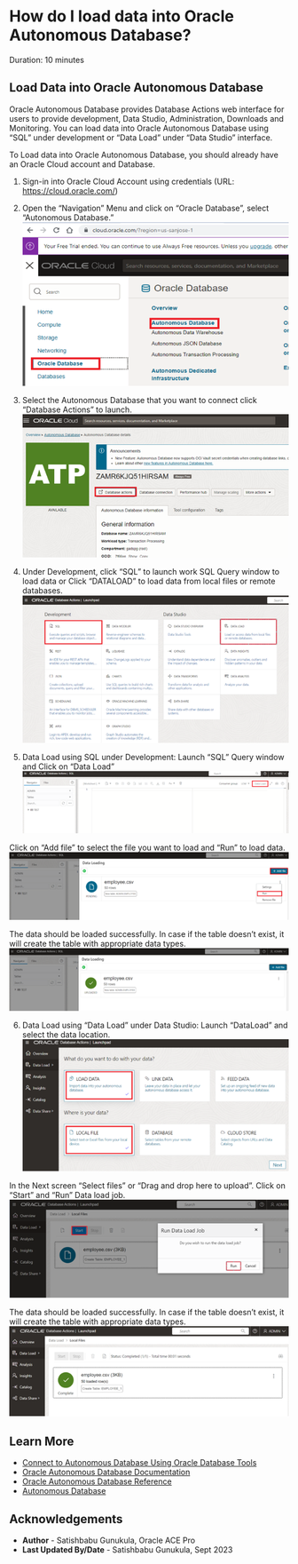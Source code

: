 # How do I load data into Oracle Autonomous Database?

Duration: 10 minutes

## Load Data into Oracle Autonomous Database

Oracle Autonomous Database provides Database Actions web interface for users to provide development, Data Studio, Administration, Downloads and Monitoring. You can load data into Oracle Autonomous Database using “SQL” under development or “Data Load” under “Data Studio” interface.

To Load data into Oracle Autonomous Database, you should already have an Oracle Cloud account and Database.  

1.	Sign-in into Oracle Cloud Account using credentials (URL: https://cloud.oracle.com/)

2.	Open the “Navigation” Menu and click on “Oracle Database”, select “Autonomous Database.”
![ Autonomous Database](images/pic2.png)

3.  Select the Autonomous Database that you want to connect click “Database Actions” to launch. 
    ![ Database Actions](images/pic3.png)

4. Under Development, click “SQL” to launch work SQL Query window to load data or Click “DATALOAD” to load data from local files or remote databases. 
    ![ Data Load](images/pic4.png)

5.	Data Load using SQL under Development: Launch “SQL” Query window and Click on “Data Load”
    ![ Data Load using SQL](images/pic5-1.png)

Click on “Add file” to select the file you want to load and “Run” to load data. 
    ![ Select the file and Run](images/pic5-2.png)

The data should be loaded successfully. In case if the table doesn’t exist, it will create the table with appropriate data types.
    ![ Data loaded successfully](images/pic5-3.png)

6.	Data Load using “Data Load” under Data Studio: Launch “DataLoad” and select the data location. 
    ![ Data Load using Data Sutido](images/pic6-1.png)

In the Next screen “Select files” or “Drag and drop here to upload”. Click on “Start” and “Run” Data load job. 
    ![ Select the file and Run](images/pic6-2.png)

The data should be loaded successfully. In case if the table doesn’t exist, it will create the table with appropriate data types.
    ![ Data loaded successfully](images/pic6-3.png)

## Learn More

* [Connect to Autonomous Database Using Oracle Database Tools](https://docs.oracle.com/en/cloud/paas/autonomous-database/adbsa/connect-tools.html#GUID-CF6C7E1B-D0D4-4641-BADA-5C57DEA7C73B)
* [Oracle Autonomous Database Documentation](https://docs.oracle.com/en/cloud/paas/autonomous-database/shared/index.html)
* [Oracle Autonomous Database Reference](https://www.oracleracexpert.com/search/label/Autonomous%20Database)
* [Autonomous Database](https://www.oracle.com/autonomous-database/)

## Acknowledgements

* **Author** - Satishbabu Gunukula, Oracle ACE Pro
* **Last Updated By/Date** - Satishbabu Gunukula,  Sept 2023
